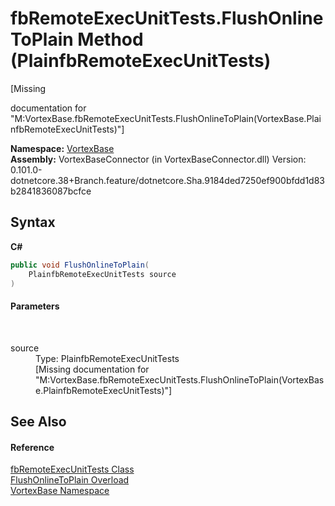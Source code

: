 # fbRemoteExecUnitTests.FlushOnlineToPlain Method (PlainfbRemoteExecUnitTests)
 

\[Missing <summary> documentation for "M:VortexBase.fbRemoteExecUnitTests.FlushOnlineToPlain(VortexBase.PlainfbRemoteExecUnitTests)"\]

**Namespace:**&nbsp;<a href="N_VortexBase.md">VortexBase</a><br />**Assembly:**&nbsp;VortexBaseConnector (in VortexBaseConnector.dll) Version: 0.101.0-dotnetcore.38+Branch.feature/dotnetcore.Sha.9184ded7250ef900bfdd1d83b2841836087bcfce

## Syntax

**C#**<br />
``` C#
public void FlushOnlineToPlain(
	PlainfbRemoteExecUnitTests source
)
```


#### Parameters
&nbsp;<dl><dt>source</dt><dd>Type: PlainfbRemoteExecUnitTests<br />\[Missing <param name="source"/> documentation for "M:VortexBase.fbRemoteExecUnitTests.FlushOnlineToPlain(VortexBase.PlainfbRemoteExecUnitTests)"\]</dd></dl>

## See Also


#### Reference
<a href="T_VortexBase_fbRemoteExecUnitTests.md">fbRemoteExecUnitTests Class</a><br /><a href="Overload_VortexBase_fbRemoteExecUnitTests_FlushOnlineToPlain.md">FlushOnlineToPlain Overload</a><br /><a href="N_VortexBase.md">VortexBase Namespace</a><br />